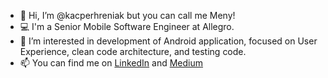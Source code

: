 - 👋 Hi, I’m @kacperhreniak but you can call me Meny! 
- 💻 I'm a Senior Mobile Software Engineer at Allegro.
- 👀 I’m interested in development of Android application, focused on User Experience, clean code architecture, and testing code. 
- 📫 You can find me on [LinkedIn](https://www.linkedin.com/in/kacper-hreniak/) and [Medium](https://khreniak.medium.com/)
